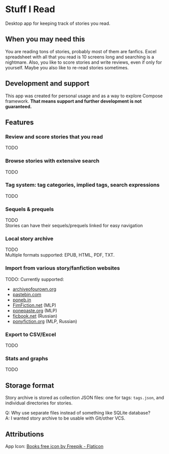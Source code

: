# Stuff I Read

Desktop app for keeping track of stories you read.

## When you may need this

You are reading tons of stories, probably most of them are fanfics.
Excel spreadsheet with all that you read is 10 screens long and searching is a nightmare.
Also, you like to score stories and write reviews, even if only for yourself.
Maybe you also like to re-read stories sometimes.

## Development and support

This app was created for personal usage and as a way to explore Compose framework.
**That means support and further development is not guaranteed.**

## Features

### Review and score stories that you read

TODO

### Browse stories with extensive search

TODO

### Tag system: tag categories, implied tags, search expressions

TODO

### Sequels & prequels

TODO  
Stories can have their sequels/prequels linked for easy navigation

### Local story archive

TODO  
Multiple formats supported: EPUB, HTML, PDF, TXT.

### Import from various story/fanfiction websites

TODO: Currently supported:

- [archiveofourown.org](https://archiveofourown.org/)
- [pastebin.com](https://pastebin.com/)
- [poneb.in](https://poneb.in/)
- [FimFiction.net](https://fimfiction.net/) (MLP)
- [ponepaste.org](https://ponepaste.org/) (MLP)
- [ficbook.net](https://ficbook.net) (Russian)
- [ponyfiction.org](https://ponyfiction.org) (MLP, Russian)

### Export to CSV/Excel

TODO

### Stats and graphs

TODO

## Storage format

Story archive is stored as collection JSON files: one for tags: `tags.json`, and individual directories for stories.

Q: Why use separate files instead of something like SQLite database?  
A: I wanted story archive to be usable with Git/other VCS.

## Attributions
App Icon: [Books free icon by Freepik - Flaticon](https://www.flaticon.com/free-icon/books_4890961)
